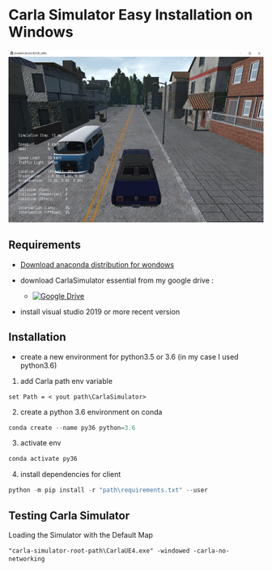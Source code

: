 # Carla Simulator Easy Installation on Windows


<img src="carla-simulator-install/render-carla-simulator.png" alt="Carla Simulator" width="600" height="340">


## Requirements

- [Download anaconda distribution for wondows](https://www.anaconda.com/products/distribution)

- download CarlaSimulator essential from my google drive : 
  - [![Google Drive](https://img.shields.io/badge/Google%20Drive-4285F4?style=for-the-badge&logo=googledrive&logoColor=white)](https://drive.google.com/file/d/1b2ad2KKJLMg_3XJvMWAavsX9IS56XWt7/view?usp=share_link)

- install visual studio 2019 or more recent version
  

## Installation 

- create a new environment for python3.5 or 3.6 (in my case I used python3.6)

1. add Carla path env variable

```
set Path = < yout path\CarlaSimulator>
```

2. create a python 3.6 environment on conda

```py
conda create --name py36 python=3.6
```

3. activate env

```py
conda activate py36
```


4. install dependencies for client

```py
python -m pip install -r "path\requirements.txt" --user
```

## Testing Carla Simulator

Loading the Simulator with the Default Map

```
"carla-simulator-root-path\CarlaUE4.exe" -windowed -carla-no-networking
```





